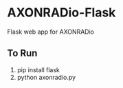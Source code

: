 # AXONRADio-Flask
Flask web app for AXONRADio

## To Run
1. pip install flask
2. python axonradio.py
